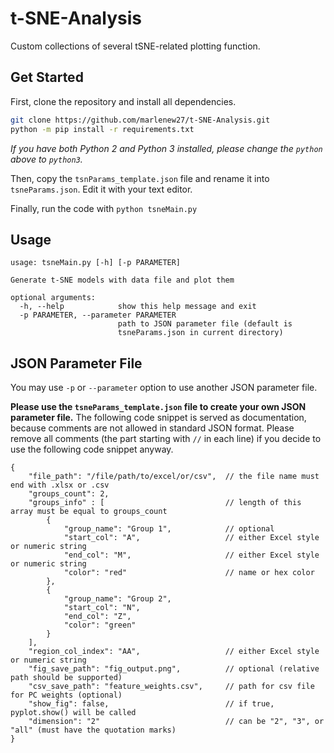 # t-SNE-Analysis

Custom collections of several tSNE-related plotting function.

## Get Started

First, clone the repository and install all dependencies.

```bash
git clone https://github.com/marlenew27/t-SNE-Analysis.git
python -m pip install -r requirements.txt
```

*If you have both Python 2 and Python 3 installed, please change the `python` above to `python3`.*

Then, copy the `tsnParams_template.json` file and rename it into `tsneParams.json`. Edit it with your text editor.

Finally, run the code with `python tsneMain.py`

## Usage

```text
usage: tsneMain.py [-h] [-p PARAMETER]

Generate t-SNE models with data file and plot them

optional arguments:
  -h, --help            show this help message and exit
  -p PARAMETER, --parameter PARAMETER
                        path to JSON parameter file (default is
                        tsneParams.json in current directory)
```

## JSON Parameter File

You may use `-p` or `--parameter` option to use another JSON parameter file.

**Please use the `tsneParams_template.json` file to create your own JSON parameter file.** The following code snippet is served as documentation, because comments are not allowed in standard JSON format. Please remove all comments (the part starting with `//` in each line) if you decide to use the following code snippet anyway.

```jsonc
{
    "file_path": "/file/path/to/excel/or/csv",  // the file name must end with .xlsx or .csv
    "groups_count": 2,
    "groups_info" : [                           // length of this array must be equal to groups_count
        {
            "group_name": "Group 1",            // optional
            "start_col": "A",                   // either Excel style or numeric string
            "end_col": "M",                     // either Excel style or numeric string
            "color": "red"                      // name or hex color
        },
        {
            "group_name": "Group 2",
            "start_col": "N",
            "end_col": "Z",
            "color": "green"
        }
    ],
    "region_col_index": "AA",                   // either Excel style or numeric string
    "fig_save_path": "fig_output.png",          // optional (relative path should be supported)
    "csv_save_path": "feature_weights.csv",     // path for csv file for PC weights (optional)
    "show_fig": false,                          // if true, pyplot.show() will be called
    "dimension": "2"                            // can be "2", "3", or "all" (must have the quotation marks)
}
```
